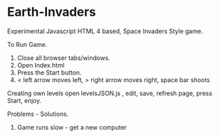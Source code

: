 Earth-Invaders
==============

Experimental Javascript HTML 4 based, Space Invaders Style game.

To Run Game.
  1. Close all browser tabs/windows.
  2. Open Index.html
  3. Press the Start button.
  4. < left arrow moves left, > right arrow moves right, space bar shoots

Creating own levels
  open levelsJSON.js , edit, save, refresh page, press Start, enjoy.

Problems - Solutions.
  1. Game runs slow - get a new computer
